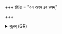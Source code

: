 +++
title = "०१ अश्व इव रथम्"

+++
<details><summary>मूलम् (GR)</summary>

अश्व इव रथम् आ दत्स्व  
सिंह इव पुरुषं हर ।  
हस्तीव नड्वलान् भङ्धि  
भ्रातृव्याणां श्रियं वृह ॥
</details>